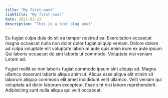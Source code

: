 ```yaml
---
title: "My first-post"
linkTitle: "My first-post"
date: 2021-01-22
description: "This is a test blog post"
---
```


Eu fugiat culpa duis do sit ea tempor nostrud ea. Exercitation occaecat magna occaecat nulla non dolor dolor fugiat aliquip veniam. Dolore dolore ad culpa voluptate elit voluptate laborum aute quis enim irure ex aute ipsum. Qui laboris occaecat do sint laboris ut commodo. Voluptate nisi veniam Lorem ad.

Fugiat mollit ex non laboris fugiat commodo ipsum sint aliquip ad. Magna ullamco deserunt laboris aliqua anim ut. Aliqua esse aliqua elit minim sit laborum aliquip commodo elit amet incididunt velit ullamco. Velit veniam qui voluptate ad dolor laborum excepteur. Esse sint nisi labore reprehenderit. Adipisicing sunt nulla aliqua qui velit occaecat.